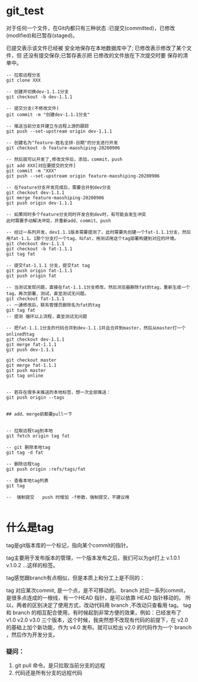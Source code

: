 # git_test
对于任何一个文件，在Git内都只有三种状态 :已提交(committed)，已修改(modified)和已暂存(staged)。

已提交表示该文件已经被 安全地保存在本地数据库中了; 已修改表示修改了某个文件，但 还没有提交保存;已暂存表示把 已修改的文件放在下次提交时要 保存的清单中。

```git
-- 拉取远程分支
git clone XXX

-- 创建并切换dev-1.1.1分支
git checkout -b dev-1.1.1

-- 提交分支(不修改文件)
git commit -m "创建dev-1.1.1分支"

-- 推送当前分支并建立与远程上游的跟踪
git push --set-upstream origin dev-1.1.1

-- 创建名为"feature-姓名全拼-日期"的分支进行开发
git checkout -b feature-maoshiping-20200906

-- 然后就可以开发了,修改文件后，添加，commit，push
git add XXX[对应要提交的文件]
git commit -m "XXX"
git push --set-upstream origin feature-maoshiping-20200906

-- 在feature分支开发完成后，需要合并到dev分支
git checkout dev-1.1.1
git merge feature-maoshiping-20200906
git push origin dev-1.1.1

-- 如果同时多个feature分支同时开发合到dev时，有可能会发生冲突
此时需要手动解决冲突，并重新add、commit、push

-- 经过一系列开发，dev1.1.1版本需要提测了，此时需要先创建一个fat-1.1.1分支，然后用fat-1.1。1那个分支打一个tag，叫fat，用测试用这个tag部署构建到对应的环境。
git checkout dev-1.1.1
git checkout -b fat-1.1.1
git tag fat

-- 提交fat-1.1.1 分支，提交fat tag
git push origin fat-1.1.1
git push origin fat

-- 当测试发现问题，直接在fat-1.1.1分支修改，然后浏览器删除fat的tag，重新生成一个tag，再次部署、测试，直至测试无问题。
git checkout fat-1.1.1
-- 一通修改后，联系管理员删除名为fat的tag
git tag fat
-- 提测 循环以上流程，直至测试无问题

-- 把fat-1.1.1分支的代码合并到dev-1.1.1并且合并到master，然后从master打一个online的tag
git checkout dev-1.1.1
git merge fat-1.1.1
git push dev-1.1.1

git checkout master
git merge fat-1.1.1
git push master
git tag online


-- 若存在很多未推送的本地标签，想一次全部推送：
git push origin --tags


## add、merge前都要pull一下


-- 拉取远程tag到本地
git fetch origin tag fat

-- git 删除本地tag
git tag -d fat

-- 删除远程tag
git push origin :refs/tags/fat

-- 查看本地tag列表
git tag

--  强制提交   push 时增加 -f参数，强制提交，不建议用


```



# 什么是tag

tag是git版本库的一个标记，指向某个commit的指针。

tag主要用于发布版本的管理，一个版本发布之后，我们可以为git打上 v.1.0.1 v.1.0.2 ...这样的标签。

tag感觉跟branch有点相似，但是本质上和分工上是不同的：

tag 对应某次commit, 是一个点，是不可移动的。
branch 对应一系列commit，是很多点连成的一根线，有一个HEAD 指针，是可以依靠 HEAD 指针移动的。
所以，两者的区别决定了使用方式，改动代码用 branch ,不改动只查看用 tag。
tag 和 branch 的相互配合使用，有时候起到非常方便的效果，例如：已经发布了 v1.0 v2.0 v3.0 三个版本，这个时候，我突然想不改现有代码的前提下，在 v2.0 的基础上加个新功能，作为 v4.0 发布。就可以检出 v2.0 的代码作为一个 branch ，然后作为开发分支。



### 疑问：

1. git pull 命令。是只拉取当前分支的远程
2. 代码还是所有分支的远程代码